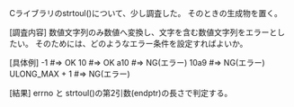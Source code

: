 Cライブラリのstrtoul()について、少し調査した。
そのときの生成物を置く。

[調査内容]
  数値文字列のみ数値へ変換し、文字を含む数値文字列をエラーとしたい。
 そのためには、どのようなエラー条件を設定すればよいか。

[具体例]
 -1             #=> OK
 10             #=> OK
 a10            #=> NG(エラー)
 10a9           #=> NG(エラー)
 ULONG_MAX + 1  #=> NG(エラー)

[結果]
 errno と strtoul()の第2引数(endptr)の長さで判定する。

